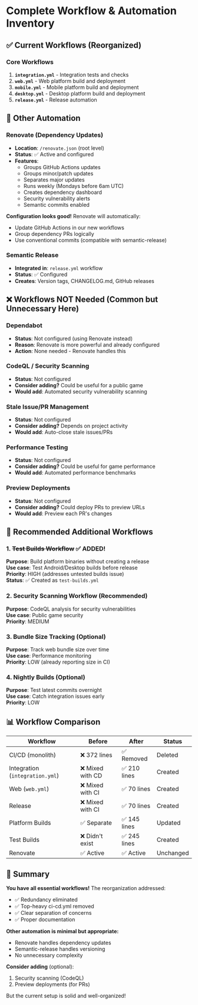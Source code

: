 # Complete Workflow & Automation Inventory

## ✅ Current Workflows (Reorganized)

### Core Workflows
1. **`integration.yml`** - Integration tests and checks
2. **`web.yml`** - Web platform build and deployment
3. **`mobile.yml`** - Mobile platform build and deployment
4. **`desktop.yml`** - Desktop platform build and deployment
5. **`release.yml`** - Release automation

## 🤖 Other Automation

### Renovate (Dependency Updates)
- **Location**: `/renovate.json` (root level)
- **Status**: ✅ Active and configured
- **Features**:
  - Groups GitHub Actions updates
  - Groups minor/patch updates
  - Separates major updates
  - Runs weekly (Mondays before 6am UTC)
  - Creates dependency dashboard
  - Security vulnerability alerts
  - Semantic commits enabled

**Configuration looks good!** Renovate will automatically:
- Update GitHub Actions in our new workflows
- Group dependency PRs logically
- Use conventional commits (compatible with semantic-release)

### Semantic Release
- **Integrated in**: `release.yml` workflow
- **Status**: ✅ Configured
- **Creates**: Version tags, CHANGELOG.md, GitHub releases

## ❌ Workflows NOT Needed (Common but Unnecessary Here)

### Dependabot
- **Status**: Not configured (using Renovate instead)
- **Reason**: Renovate is more powerful and already configured
- **Action**: None needed - Renovate handles this

### CodeQL / Security Scanning
- **Status**: Not configured
- **Consider adding?** Could be useful for a public game
- **Would add**: Automated security vulnerability scanning

### Stale Issue/PR Management
- **Status**: Not configured
- **Consider adding?** Depends on project activity
- **Would add**: Auto-close stale issues/PRs

### Performance Testing
- **Status**: Not configured
- **Consider adding?** Could be useful for game performance
- **Would add**: Automated performance benchmarks

### Preview Deployments
- **Status**: Not configured
- **Consider adding?** Could deploy PRs to preview URLs
- **Would add**: Preview each PR's changes

## 🔮 Recommended Additional Workflows

### 1. ~~Test Builds Workflow~~ ✅ ADDED!
**Purpose**: Build platform binaries without creating a release  
**Use case**: Test Android/Desktop builds before release  
**Priority**: HIGH (addresses untested builds issue)  
**Status**: ✅ Created as `test-builds.yml`

### 2. Security Scanning Workflow (Recommended)
**Purpose**: CodeQL analysis for security vulnerabilities  
**Use case**: Public game security  
**Priority**: MEDIUM

### 3. Bundle Size Tracking (Optional)
**Purpose**: Track web bundle size over time  
**Use case**: Performance monitoring  
**Priority**: LOW (already reporting size in CI)

### 4. Nightly Builds (Optional)
**Purpose**: Test latest commits overnight  
**Use case**: Catch integration issues early  
**Priority**: LOW

## 📊 Workflow Comparison

| Workflow | Before | After | Status |
|----------|--------|-------|--------|
| CI/CD (monolith) | ❌ 372 lines | ✅ Removed | Deleted |
| Integration (`integration.yml`) | ❌ Mixed with CD | ✅ 210 lines | Created |
| Web (`web.yml`) | ❌ Mixed with CI | ✅ 70 lines | Created |
| Release | ❌ Mixed with CI | ✅ 70 lines | Created |
| Platform Builds | ✅ Separate | ✅ 145 lines | Updated |
| Test Builds | ❌ Didn't exist | ✅ 245 lines | Created |
| Renovate | ✅ Active | ✅ Active | Unchanged |

## 🎯 Summary

**You have all essential workflows!** The reorganization addressed:
- ✅ Redundancy eliminated
- ✅ Top-heavy ci-cd.yml removed
- ✅ Clear separation of concerns
- ✅ Proper documentation

**Other automation is minimal but appropriate:**
- Renovate handles dependency updates
- Semantic-release handles versioning
- No unnecessary complexity

**Consider adding** (optional):
1. Security scanning (CodeQL)
2. Preview deployments (for PRs)

But the current setup is solid and well-organized!
